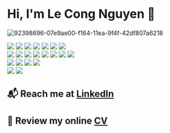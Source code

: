 # Hi, I'm Le Cong Nguyen 👋 

![92398696-07e9ae00-f164-11ea-9f4f-42df807a6218](https://user-images.githubusercontent.com/18329471/143008836-160bb1b4-2289-4476-9777-2d9c75275916.gif)

<div style="clear:both; width: 100%;"> 
  <div id='ai-engineer'>
    <img src="https://img.shields.io/badge/Python-f9d64e.svg?logo=python&style=flat">
    <img src="https://img.shields.io/badge/Git-e2ffa3.svg?logo=git&style=flat">
    <img src="https://img.shields.io/badge/OpenCV-FF0000.svg?logo=opencv&style=flat">
    <img src="https://img.shields.io/badge/PyTorch-80ff00.svg?logo=pytorch&style=flat">
    <img src="https://img.shields.io/badge/TensorFlow-aa4c00.svg?logo=tensorflow&style=flat">
    <img src="https://img.shields.io/badge/ONNX-C51A4A.svg?logo=ONNX&style=flat">
    <img src="https://img.shields.io/badge/TensorRT/TritonInferenceServer-f1ffd3.svg?logo=NVIDIA&style=flat">
  </div>
  <div id='front-end'>
    <img src="https://img.shields.io/badge/HTML5-e2e2e2.svg?logo=html5&style=flat">
    <img src="https://img.shields.io/badge/CSS3-ff8000.svg?logo=css3&style=flat">
    <img src="https://img.shields.io/badge/Bootstrap-563D7C?logo=bootstrap&style=flat&logoColor=white">
    <img src="https://img.shields.io/badge/Sass-CC6699?style=flat&logo=sass&logoColor=white">
    <img src="https://img.shields.io/badge/Javascript-3577c4.svg?logo=javascript&style=flat">
    <img src="https://img.shields.io/badge/jQuery-0769AD?style=flat&logo=jquery&logoColor=white">
    <img src="https://img.shields.io/badge/Redux-593D88?style=flat&logo=redux&logoColor=white">
    <img src="https://img.shields.io/badge/React-1C2400.svg?logo=react&style=flat">
  </div>
  <div id='back-end'>
      <img src="https://img.shields.io/badge/Node.js-dc99f5.svg?logo=node.js&style=flat">
      <img src="https://img.shields.io/badge/Express.js-404D59?style=flat">
      <img src="https://img.shields.io/badge/MongoDB-e1d3ff.svg?logo=mongodb&style=flat">
      <img src="https://img.shields.io/badge/PostgreSQL-faffef.svg?logo=postgresql&style=flat">
  </div>
  <div id='dev-ops'>
    <img src="https://img.shields.io/badge/-Docker-ab3db2.svg?logo=docker&style=flat">
    <img src="https://img.shields.io/badge/-Kubernetes-ffff00.svg?logo=kubernetes&style=flat">
  </div>
  <div id='others>
  <img src="https://img.shields.io/badge/Axis Communications-d6f2ff.svg">
  </div>
 </div>
<br>

## :sassy_man: I'm an AI Engineer
<!-- ## :mailbox_with_mail: Reach me at [LinkedIn](https://www.linkedin.com/in/nguyen-le-cong-0b1731233/) -->
## :mailbox_with_mail: Reach me at <a href="https://www.linkedin.com/in/nguyen-le-cong-0b1731233/" target="_blank" rel="noopener">LinkedIn</a>
## :page_facing_up:	Review my online <a href="https://nguyenlecong.github.io/Online-CV/" target="_blank" rel="noopener">CV</a>
